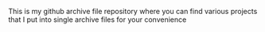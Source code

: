 This is my github archive file repository where you can find various projects that I put into single archive files for your convenience
